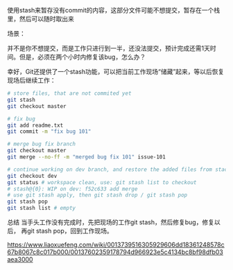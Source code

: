 使用stash来暂存没有commit的内容，这部分文件可能不想提交，暂存在一个栈里，然后可以随时取出来

场景：

并不是你不想提交，而是工作只进行到一半，还没法提交，预计完成还需1天时间。但是，必须在两个小时内修复该bug，怎么办？

幸好，Git还提供了一个stash功能，可以把当前工作现场“储藏”起来，等以后恢复现场后继续工作：

```sh
# store files, that are not commited yet
git stash
git checkout master

# fix bug
git add readme.txt
git commit -m "fix bug 101"

# merge bug fix branch 
git checkout master
git merge --no-ff -m "merged bug fix 101" issue-101

# continue working on dev branch, and restore the added files from stack
git checkout dev
git status # workspace clean, use: git stash list to checkout
# stash@{0}: WIP on dev: f52c633 add merge
# use git stash apply, then git stash drop / git stash pop
git stash pop
git stash list # empty

```


总结
当手头工作没有完成时，先把现场的工作git stash，然后修复bug，修复以后，
再git stash pop，回到工作现场。

https://www.liaoxuefeng.com/wiki/0013739516305929606dd18361248578c67b8067c8c017b000/00137602359178794d966923e5c4134bc8bf98dfb03aea3000
